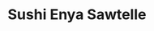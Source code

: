---
layout: place
title: Sushi Enya Sawtelle
permalink: /california/los-angeles/sushi-enya-sawtelle.html
stateAbbr: CA
stateName: California
cityName: Los Angeles
seo:
  type: restaurant
  links: null
place_id: ChIJ-VPXxbu7woAR_JUaFfQXcuE
photos:
  - name: >-
      places/ChIJ-VPXxbu7woAR_JUaFfQXcuE/photos/AeeoHcK8ke5RAL-7BBe2_nTl9MLte4WR2XRqi-C9ytlA7CbFn8wwdrliDXZEeZ91U58R6tcKEj_Px5Ma_aTHc3ZVAnQfy7U_F-04m8ZcbOma56jXzlbHQMC6jVINVD03ExT3YBLws9qWFjgc5L2qG5pTMPYpS0odWNqbUgJQFO52ZewTGDrCkLZ3N94-BkzdFrWd7BB_1f52MXavRRwOg3bMrMz4ZKaNWqe7M4clz7_m3Eyl1uJfqqR3Z-D0EBr3_s3N3hqg8ec0WpIrPkszfqlqhuXyKkSpkR9CoI2GvrANh0B8SQ
    widthPx: 1290
    heightPx: 908
    authorAttributions:
      - displayName: Sushi Enya Sawtelle
        uri: https://maps.google.com/maps/contrib/113456905547212406484
        photoUri: >-
          https://lh3.googleusercontent.com/a-/ALV-UjVdSz9SnPXKp4O6WVFl3h1bfghvcuQrhxYQEIpTSpB_DgbNHvk=s100-p-k-no-mo
    flagContentUri: >-
      https://www.google.com/local/imagery/report/?cb_client=maps_api_places.places_api&image_key=!1e10!2sAF1QipPwqYGPEqP6H4TDqp2gg3CKt1MTsVHMnNe23gu4&hl=en-US
    googleMapsUri: >-
      https://www.google.com/maps/place//data=!3m4!1e2!3m2!1sAF1QipPwqYGPEqP6H4TDqp2gg3CKt1MTsVHMnNe23gu4!2e10!4m2!3m1!1s0x80c2bbbbc5d753f9:0xe17217f4151a95fc
  - name: >-
      places/ChIJ-VPXxbu7woAR_JUaFfQXcuE/photos/AeeoHcK718heqw5jZ-mdJd7nrVbjp5s6Nor3gR2pTZDZbTV5YbjX-o_b51XHVhYDgnOHTVjh3in9L390MkXH4-WOT8eIsF_F_3qxbxLEBlajeBCNQ0dPZ0oXCrTn8FXbMt9BpZVxL9nWtAGymsITxPSFuHmY9-jgXXxm7j6nUtmsS5qXAQR6zaRXvF5E6nA-n7rSF4jsQyOyoh6IkhPXrujS0utf0_uRHVlOZv2t00QqW9_L2vYSjSGwchCQuMIhYhmZyKRHSvZONDnSKxEdimJcld-ldAFAjRyAwzFUOZBLPuNCAwVRk3J2qKG2YMjuzrXwM8Es-l-C8JT_tGkUP7wRLDYoMDMTm87YSesmALFwhguWkC968Xd4VQ0X0zyaz-TJmcKjDDRHwN-sw7Yqq3pxXAq-lLTW3tHrxz2BxTFlqkP9zg
    widthPx: 3024
    heightPx: 4032
    authorAttributions:
      - displayName: andrew mouzaya
        uri: https://maps.google.com/maps/contrib/111083046033052580006
        photoUri: >-
          https://lh3.googleusercontent.com/a-/ALV-UjXLgDr5SBKNecgN-QOvV3xrOvBE3aClqr1Rb0r0zTfFCjUecRxL=s100-p-k-no-mo
    flagContentUri: >-
      https://www.google.com/local/imagery/report/?cb_client=maps_api_places.places_api&image_key=!1e10!2sCIHM0ogKEICAgICpk5_UBA&hl=en-US
    googleMapsUri: >-
      https://www.google.com/maps/place//data=!3m4!1e2!3m2!1sCIHM0ogKEICAgICpk5_UBA!2e10!4m2!3m1!1s0x80c2bbbbc5d753f9:0xe17217f4151a95fc
  - name: >-
      places/ChIJ-VPXxbu7woAR_JUaFfQXcuE/photos/AeeoHcLf9GOQWO0es-aEdIqXUPA0s9ChVeaUcF_u5nuD0QpmMS7hlqS6xJwYma99V2q9N5jHObcn3qEFLLYe4qFMVrZJNPqtrEvJOtS5b14RFy-sX70jcyzJaQXoE6JpNrUwdGzzgTMKiG2Zne3Ib0ljzDQxz3zX138MFeni2tfQ2s8nWcQNkt_jADvgRYX3-9Tj-Bdr6b4cuknLiEN5_1vPcrg6uOSF0r_1GVLoTRV1K0KIRJuYLKh3jWJ7p5sZvOg0VmgPAHmQX1mFunv3qopA5SavOs1f-D81OLfMlTK1CukDDtB8k7rAk0AGxMfURmabzbvhyoynepjegysCOSlJDuiYDVUDYvfdTJuoMgeJNWJ0cPceirOoigEjuCBu0mt7FWjcT-BfFPjjbSN2rMuxt6yBKBFvnzWCVjD4QciwoPyfMRixfSL2r8PoLyq7cA
    widthPx: 3072
    heightPx: 4080
    authorAttributions:
      - displayName: Brandon Okumura
        uri: https://maps.google.com/maps/contrib/108519112835882663356
        photoUri: >-
          https://lh3.googleusercontent.com/a-/ALV-UjWLoLXRy9v7igogWL-KV4JR8FbpH-3qDyZ49U2WZpLmFpaaoyxP=s100-p-k-no-mo
    flagContentUri: >-
      https://www.google.com/local/imagery/report/?cb_client=maps_api_places.places_api&image_key=!1e10!2sCIABIhADyddmsxQhamerqn4ADuxA&hl=en-US
    googleMapsUri: >-
      https://www.google.com/maps/place//data=!3m4!1e2!3m2!1sCIABIhADyddmsxQhamerqn4ADuxA!2e10!4m2!3m1!1s0x80c2bbbbc5d753f9:0xe17217f4151a95fc
  - name: >-
      places/ChIJ-VPXxbu7woAR_JUaFfQXcuE/photos/AeeoHcIUsGbu6u_YKX8PJfshnc_dnbjIx45ifXMehWbZRRbYUUvGA5WAK2UtH2PMmT4ngArdFhcYvtuSrnZFi4NTB1omTUSp6JfLjLgyDmkNniEQUcXiB_z_fm2o3A88Zb9RSo-1Qj7neNJKLhY7tiqr4RPuglcVmPIOhS-7t3Crwtlj8losuJKCWI88QAGDPJa66W1Yjnohh9UtwmJOoJQr2RW791ppl07oN6FIK_Ro4Ps-zTXDqr3ONpFjuDHEdVfb8pfsIgnj0wOZqVddATO9opvUOdqld3b9GeJdzBf1DFmR1pJXqI2WXxCdTGmov9JDaJVpfjvZrdQ2-6EpLEeBOnEjlsLP1JfLFvNhs2r-D-Bu1coEBFOHHosDvkKf3sHeJN-Br1ycZWGn8az7FZfII-OM3LZ2XdHelQ6Q0L69WlONkQ
    widthPx: 3024
    heightPx: 4032
    authorAttributions:
      - displayName: Jose Moreno
        uri: https://maps.google.com/maps/contrib/112290221957527555849
        photoUri: >-
          https://lh3.googleusercontent.com/a-/ALV-UjVQ8ZsIEdPi-zlu07llYEFTCxULmTANNxgJGUensQyowij-S3cuSw=s100-p-k-no-mo
    flagContentUri: >-
      https://www.google.com/local/imagery/report/?cb_client=maps_api_places.places_api&image_key=!1e10!2sCIHM0ogKEICAgMCg_LT4Zw&hl=en-US
    googleMapsUri: >-
      https://www.google.com/maps/place//data=!3m4!1e2!3m2!1sCIHM0ogKEICAgMCg_LT4Zw!2e10!4m2!3m1!1s0x80c2bbbbc5d753f9:0xe17217f4151a95fc
  - name: >-
      places/ChIJ-VPXxbu7woAR_JUaFfQXcuE/photos/AeeoHcJB35euSqQxyGlxcFKaRPGOVAPw8KtToMGn5VA7iADoICjCSwMnx20Dh4qGcvMhcub854-_KGsXJ6PK8jJmJIwjd7bST1InmgDos7f3QeCPspLa5xtJoDXeC0NuYHkgiH8v3LiSdMGJ5lEbn0OnVkp5JX4EBmG4J4uYtD7EG8g85Wk-Vpz38dhgMN7Wlr8-n7c7Cg18BL83R8C27VQ8Sx9jsruIFBN82vhMXRPT8l7mLLmdEsgSwW--VEav8QadE-dlRe89xtf7uEuvW-slKIPFCh_mLWpYzmrUCZp-f3JOcAhCcFor2_V1aLQN7lwPIeuSAT5zBbQaeHRL-uzc0xXJgpaaHotCQSNX8SUFcbVRVIaa35tUhtnJ0duQ41j7m0s0WUxQ6x1KDIklaxZHfKZEBG3ST1pYTezXn1vI8nGiNQ
    widthPx: 3600
    heightPx: 4800
    authorAttributions:
      - displayName: Lily C.
        uri: https://maps.google.com/maps/contrib/103410403501061464965
        photoUri: >-
          https://lh3.googleusercontent.com/a-/ALV-UjXCF_RuFS1wQnU1e4ILET7BIlMqoCiilXCF62v9bvsW4kXd98GM=s100-p-k-no-mo
    flagContentUri: >-
      https://www.google.com/local/imagery/report/?cb_client=maps_api_places.places_api&image_key=!1e10!2sCIHM0ogKEICAgICTtf-XVg&hl=en-US
    googleMapsUri: >-
      https://www.google.com/maps/place//data=!3m4!1e2!3m2!1sCIHM0ogKEICAgICTtf-XVg!2e10!4m2!3m1!1s0x80c2bbbbc5d753f9:0xe17217f4151a95fc
  - name: >-
      places/ChIJ-VPXxbu7woAR_JUaFfQXcuE/photos/AeeoHcKJEUnRL77YsZPAd2nOXbP-VwhFxE0OUYQNqLQdGksWzHqijNcYyw72kTNtM-MUptNnu2exUTux3B1bo0_zXqGj7tMs9LLjmZNCjmeG62tra7C37vXLkwIh69cLOdkkdPlk1Jk5NKm6iTspsF8rVxxpcqjTHxul1xVXJgTcc8w5ln-HWu1ScNtx_ThLgORlNRpbcV5OQQtHJF0844tTFMqaY_HwByDN9LPXl1OXCK2fDZSnBxMMtjMc8kgKXBuhpbRQGPOeyWMykHzHIfC-pRNOj5yYFFBNwNIlYHoblr6g8tLm6oxJmerjYJOB3PnvhRemrYAkICL-ZO8ivYrjmEXLPI_KcPu-G6MPq3EZivmEbgtBduNA9vnIpXlWz-OBkXGMieY2MRxcBk3idV9UCUV6-S2lyn3HfwlNyUZNVcQsPLYv
    widthPx: 3072
    heightPx: 4080
    authorAttributions:
      - displayName: S H
        uri: https://maps.google.com/maps/contrib/112210778160150254768
        photoUri: >-
          https://lh3.googleusercontent.com/a-/ALV-UjUgfgfMLFEmg6fjJ0Lj_Hgsw3-1A2UcdDdCnZYdNU3y59aMpoO3vQ=s100-p-k-no-mo
    flagContentUri: >-
      https://www.google.com/local/imagery/report/?cb_client=maps_api_places.places_api&image_key=!1e10!2sCIHM0ogKEICAgIDZ8uHc-wE&hl=en-US
    googleMapsUri: >-
      https://www.google.com/maps/place//data=!3m4!1e2!3m2!1sCIHM0ogKEICAgIDZ8uHc-wE!2e10!4m2!3m1!1s0x80c2bbbbc5d753f9:0xe17217f4151a95fc
  - name: >-
      places/ChIJ-VPXxbu7woAR_JUaFfQXcuE/photos/AeeoHcJfFWxqrmV0zToLUyI8UG3kVn3A1FbJMvdcyI5NFNypRMtg55g3a7Oz1VXTcjVkUIM2VS-ZL3vQ2uUCYPu0491Stv4DCuHqjZavQke71rcteEH5dE0Gnyle2e34JmTUrmD6bPO1RsakfTr0y5PsJ8AtHy90QRbjnwt1lA39pRe597NdoTDg0LSMwyFG8FXzLDKABBAT_RJtcLF_k4ms-8kryOUmYDdzaIl4Rv2uUKF7dR49PejagrQ9DuLIP8QHBKatNgWbB-aWhhwMAGiNG8jL4IUmA9HWUKyLOH7ZvTvys9DFKl3hV9dJ09EwJjSPsc-0BukkdSRIG3-wwH4m1mkhROd23BeY0Vgblp2MsmJvVyGR-Mcm2-GHoyyVujmpNUm_sUDl0P2V9oL5uPgXTfFxlXEPolRovRm80NxUJv3zSw
    widthPx: 3072
    heightPx: 4080
    authorAttributions:
      - displayName: S H
        uri: https://maps.google.com/maps/contrib/112210778160150254768
        photoUri: >-
          https://lh3.googleusercontent.com/a-/ALV-UjUgfgfMLFEmg6fjJ0Lj_Hgsw3-1A2UcdDdCnZYdNU3y59aMpoO3vQ=s100-p-k-no-mo
    flagContentUri: >-
      https://www.google.com/local/imagery/report/?cb_client=maps_api_places.places_api&image_key=!1e10!2sCIHM0ogKEICAgICZstbQPQ&hl=en-US
    googleMapsUri: >-
      https://www.google.com/maps/place//data=!3m4!1e2!3m2!1sCIHM0ogKEICAgICZstbQPQ!2e10!4m2!3m1!1s0x80c2bbbbc5d753f9:0xe17217f4151a95fc
  - name: >-
      places/ChIJ-VPXxbu7woAR_JUaFfQXcuE/photos/AeeoHcKzFBxy0VZq7rq1acrovTNkPwg_UkHQ4Y_rNSK0COCXaxLNWsBhJ95EUFJ_Zlaz3Cyy8d1AutIpoAeWzShy8Mzdu_qDLhAgDwQGbpiLGrQ8JqCbdqC7Nx6VQLCwXTYrMs5nm55c1_4M0nNnO532ymziQfALYH7xxFFe-Ac-mh-fHjAhpZouG8TTBoA61c393prt-Or4UnIFbSUNJewJR6LQBo1csZFG2-kFhkb-zBJBi2DlVaIj5esituPY8w5_NzacolCQET9mxlh9d3v7OIiBuVqhb1ZXxr6SzMH6q7THB_o7vnwvjtlN0_ZwjL8coWRxq9CDIUjzvMcu9G_FIe7pUx2ydTTlIHXxR9yKSze0nqGFuszujrEnPOjruV1ZVEO_Wgd4NQihnG_SpxjM0MeIYaWmLiigLBejQT5VYapkzXpH
    widthPx: 3072
    heightPx: 4080
    authorAttributions:
      - displayName: S H
        uri: https://maps.google.com/maps/contrib/112210778160150254768
        photoUri: >-
          https://lh3.googleusercontent.com/a-/ALV-UjUgfgfMLFEmg6fjJ0Lj_Hgsw3-1A2UcdDdCnZYdNU3y59aMpoO3vQ=s100-p-k-no-mo
    flagContentUri: >-
      https://www.google.com/local/imagery/report/?cb_client=maps_api_places.places_api&image_key=!1e10!2sCIHM0ogKEICAgIDZ8uHqiQE&hl=en-US
    googleMapsUri: >-
      https://www.google.com/maps/place//data=!3m4!1e2!3m2!1sCIHM0ogKEICAgIDZ8uHqiQE!2e10!4m2!3m1!1s0x80c2bbbbc5d753f9:0xe17217f4151a95fc
  - name: >-
      places/ChIJ-VPXxbu7woAR_JUaFfQXcuE/photos/AeeoHcLi8p2GffaaAq4UtbBhC2cKICaWAssgHqjVG6G-XAR2xPg-v4oTnGjbDKZGRwgnO08BhCOG_VPR8cJKIi5cvgzwRKGwVre0K0XlYkuhvl6cnlnwuL2BF6to6x82DUJDmwHxqnYaCtwdUSMN3L0wnV902zlGbm8Fusgod7o63gx-g4KwEetv2TYSw3BX7SadIShdUyJcyE_okU9_2vAHlrnYJwvfRKV95g-z1JbNegwcV_HYqVnodr7jfY1fwsEZ1Q7bLOeO7JW7Xj0CeHAP6i3XhLWgXvBgnUbooXhFnv4NDduzCCye6G94DRuh7HLWZGBINe4sqULwRPAVTE7vEc6BPkEf1-myQRu-owqy7Mx1aYufvcafsAGR6ZTgDMrfpGzuC0LFb-JgIkfhUtqdvbJsGUFudWfXsF5uqoSoeqeXSnDA
    widthPx: 3072
    heightPx: 4080
    authorAttributions:
      - displayName: S H
        uri: https://maps.google.com/maps/contrib/112210778160150254768
        photoUri: >-
          https://lh3.googleusercontent.com/a-/ALV-UjUgfgfMLFEmg6fjJ0Lj_Hgsw3-1A2UcdDdCnZYdNU3y59aMpoO3vQ=s100-p-k-no-mo
    flagContentUri: >-
      https://www.google.com/local/imagery/report/?cb_client=maps_api_places.places_api&image_key=!1e10!2sCIHM0ogKEICAgIDZ8qGPswE&hl=en-US
    googleMapsUri: >-
      https://www.google.com/maps/place//data=!3m4!1e2!3m2!1sCIHM0ogKEICAgIDZ8qGPswE!2e10!4m2!3m1!1s0x80c2bbbbc5d753f9:0xe17217f4151a95fc
  - name: >-
      places/ChIJ-VPXxbu7woAR_JUaFfQXcuE/photos/AeeoHcK5cny5RU4Q3Rnxo8scEToyRB_8-uOXydqHirg-bUbF9QfblE74WF7kDpAvlPxPkGHhtt9gjjcrOry0aF8a8ircMw9TuD13uosScQy7C0JvL2tij0h2c997_hM13MdRxft66SSuk_AO1p9xo5f7aJ0BHpyX4rJmFeJJMISDiaG5axIlqPHsAFvD6D94tzkmaywFpzorv-xdaBiSkVHxxLn5kDfddhWvVKpWtt7pTQnqPFOiRTEY7aRgRtvftMahy7CsTC17JHv9JrERHC7KPnPonf_ZKhoAYmj6e-mu6cHHo6V1832sebzyktnfFd5hUt4cm5xo6hO9Q4D8_fnxI07ebgAJ4ga6uXurwKuNv9KPe1TV-xnOx8x-0TyhdACWYpaS7ioQOappUqTU1m79XtpSlXeB0jEoO7yxnKckCGaV0q1l
    widthPx: 3024
    heightPx: 4032
    authorAttributions:
      - displayName: stephanie lee
        uri: https://maps.google.com/maps/contrib/100807711849859325514
        photoUri: >-
          https://lh3.googleusercontent.com/a/ACg8ocKMHDXm4aFsZzz5S8w-Yz68uXpWrogfUPCUSc1xnPywR7KpUw=s100-p-k-no-mo
    flagContentUri: >-
      https://www.google.com/local/imagery/report/?cb_client=maps_api_places.places_api&image_key=!1e10!2sCIHM0ogKEICAgMDQu6ycwgE&hl=en-US
    googleMapsUri: >-
      https://www.google.com/maps/place//data=!3m4!1e2!3m2!1sCIHM0ogKEICAgMDQu6ycwgE!2e10!4m2!3m1!1s0x80c2bbbbc5d753f9:0xe17217f4151a95fc
address: '11301 W Olympic Blvd #102, Los Angeles, CA 90064, USA'
street: '11301 W Olympic Blvd #102'
city: Los Angeles
state: CA
zip: '90064'
country: USA
neighborhood: Sawtelle
latitude: '34.038696'
longitude: '-118.441938'
accessibility_options:
  wheelchairAccessibleParking: true
  wheelchairAccessibleEntrance: true
  wheelchairAccessibleRestroom: true
  wheelchairAccessibleSeating: true
business_status: OPERATIONAL
name: Sushi Enya Sawtelle
google_maps_links:
  directionsUri: >-
    https://www.google.com/maps/dir//''/data=!4m7!4m6!1m1!4e2!1m2!1m1!1s0x80c2bbbbc5d753f9:0xe17217f4151a95fc!3e0
  placeUri: https://maps.google.com/?cid=16245073142972323324
  writeAReviewUri: >-
    https://www.google.com/maps/place//data=!4m3!3m2!1s0x80c2bbbbc5d753f9:0xe17217f4151a95fc!12e1
  reviewsUri: >-
    https://www.google.com/maps/place//data=!4m4!3m3!1s0x80c2bbbbc5d753f9:0xe17217f4151a95fc!9m1!1b1
  photosUri: >-
    https://www.google.com/maps/place//data=!4m3!3m2!1s0x80c2bbbbc5d753f9:0xe17217f4151a95fc!10e5
primary_type: Sushi Restaurant
opening_hours:
  openNow: false
  periods:
    - open:
        day: 0
        hour: 17
        minute: 0
      close:
        day: 0
        hour: 22
        minute: 0
    - open:
        day: 1
        hour: 17
        minute: 30
      close:
        day: 1
        hour: 22
        minute: 0
    - open:
        day: 2
        hour: 17
        minute: 30
      close:
        day: 2
        hour: 22
        minute: 0
    - open:
        day: 3
        hour: 17
        minute: 30
      close:
        day: 3
        hour: 22
        minute: 0
    - open:
        day: 4
        hour: 17
        minute: 30
      close:
        day: 4
        hour: 22
        minute: 0
    - open:
        day: 5
        hour: 17
        minute: 30
      close:
        day: 5
        hour: 22
        minute: 30
    - open:
        day: 6
        hour: 17
        minute: 30
      close:
        day: 6
        hour: 22
        minute: 30
  weekdayDescriptions:
    - 'Monday: 5:30 – 10:00 PM'
    - 'Tuesday: 5:30 – 10:00 PM'
    - 'Wednesday: 5:30 – 10:00 PM'
    - 'Thursday: 5:30 – 10:00 PM'
    - 'Friday: 5:30 – 10:30 PM'
    - 'Saturday: 5:30 – 10:30 PM'
    - 'Sunday: 5:00 – 10:00 PM'
  nextOpenTime: '2025-05-04T00:30:00Z'
secondary_opening_hours:
  regular:
    weekdayDescriptions: null
    type: null
  current:
    weekdayDescriptions: null
    type: null
phone: (213) 446-1759
price_level: null
price_range: $30 &ndash; $50
rating: '4.5'
rating_count: 51
website: null
description: >-
  Discover Sushi Enya Sawtelle in Los Angeles, CA$$$Sushi Enya Sawtelle in Los
  Angeles, CA, stands out as a premier spot for fresh Japanese cuisine, drawing
  in locals and visitors seeking authentic flavors in a welcoming atmosphere.
  This sushi destination features expertly crafted rolls and high-quality fish
  that highlight the artistry of traditional preparation, making it a go-to
  choice for those exploring top sushi options nearby. With its accessible
  design and inviting ambiance, the restaurant caters to a variety of diners
  looking for a memorable meal without the fuss. Evening hours provide the
  perfect setting for enjoying creative dishes, ensuring it's a solid pick for
  anyone searching for reliable sushi restaurants in the area. Accessibility
  features add to the appeal, making it easier for everyone to savor the
  experience.
generative_summary: >-
  Discover Sushi Enya Sawtelle in Los Angeles, CA$$$Sushi Enya Sawtelle in Los
  Angeles, CA, stands out as a premier spot for fresh Japanese cuisine, drawing
  in locals and visitors seeking authentic flavors in a welcoming atmosphere.
  This sushi destination features expertly crafted rolls and high-quality fish
  that highlight the artistry of traditional preparation, making it a go-to
  choice for those exploring top sushi options nearby. With its accessible
  design and inviting ambiance, the restaurant caters to a variety of diners
  looking for a memorable meal without the fuss. Evening hours provide the
  perfect setting for enjoying creative dishes, ensuring it's a solid pick for
  anyone searching for reliable sushi restaurants in the area. Accessibility
  features add to the appeal, making it easier for everyone to savor the
  experience.
generative_disclosure: Summarized by AI using the Grok-3-Mini model.
reviews: null
review_summary: >-
  What Diners Are Buzzing About$$$Folks rave about the standout fish and
  inventive rolls at this spot, often highlighting creative takes like crispy
  rice options that bring a fun twist to classic flavors. Many appreciate the
  warm and attentive service that keeps the vibe relaxed and enjoyable, perfect
  for a casual night out. The traditional Japanese setting adds a nice touch,
  creating an atmosphere that feels both authentic and comforting without
  overwhelming the senses. Overall, it's clear this place delivers solid value
  for sushi lovers, with consistent praise for its fresh ingredients and
  welcoming feel. If you're on the hunt for great sushi near you, it's worth
  checking out for a satisfying dine-in experience that leaves you wanting more.
review_disclosure: Summarized by AI using the Grok-3-Mini model.
parking_options: null
payment_options: null
allow_dogs: null
curbside_pickup: null
delivery: null
dine_in: null
good_for_children: null
good_for_groups: null
good_for_sports: null
live_music: null
menu_for_children: null
outdoor_seating: null
reservable: null
restroom: null
serves_beer: null
serves_breakfast: null
serves_brunch: null
serves_cocktails: null
serves_coffee: null
serves_dinner: null
serves_dessert: null
serves_lunch: null
serves_vegetarian_food: null
serves_wine: null
takeout: null
update_category: enterprise
places_description: null

---